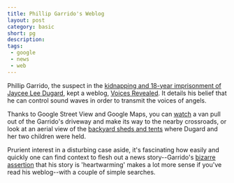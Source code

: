 ```yaml
---
title: Phillip Garrido's Weblog
layout: post
category: basic
short: pg
description: 
tags:
 - google
 - news
 - web
---
```

Phillip Garrido, the suspect in the [kidnapping and 18-year imprisonment of Jaycee Lee Dugard](http://www.nytimes.com/2009/08/28/us/28abduct.html?hp), kept a weblog, [Voices Revealed](http://voicesrevealed.blogspot.com/). It details his belief that he can control sound waves in order to transmit the voices of angels.

Thanks to Google Street View and Google Maps, you can [watch](http://maps.google.com/maps?f=d&source=s_d&saddr=1554+walnut+ave,+antioch,+ca&daddr=bown+%26+viera,+antioch,+ca&hl=en&geocode=&mra=ls&sll=38.008597,-121.771473&sspn=0.011006,0.022724&ie=UTF8&ll=38.008459,-121.770549&spn=0.000617,0.00284&t=h&z=19&layer=c&cbll=38.008459,-121.770548&panoid=SIM_k8E4Rv84rEg54dBy4A&cbp=11,0,,0,5.25) a van pull out of the Garrido's driveway and make its way to the nearby crossroads, or look at an aerial view of the  [backyard sheds and tents](http://maps.google.com/maps?f=q&source=s_q&hl=en&geocode=&q=1554+WALNUT+AVE,+antioch,+ca&sll=37.0625,-95.677068&sspn=53.477264,55.634766&ie=UTF8&ll=38.00857,-121.77141&spn=0.000411,0.000424&t=h&z=21) where Dugard and her two children were held.

Prurient interest in a disturbing case aside, it's fascinating how easily and quickly one can find context to flesh out a news story--Garrido's [bizarre assertion](http://www.guardian.co.uk/world/2009/aug/28/jaycee-lee-dugard-kidnap-suspect-garrido-speaks) that his story is 'heartwarming' makes a lot more sense if you've read his weblog--with a couple of simple searches.